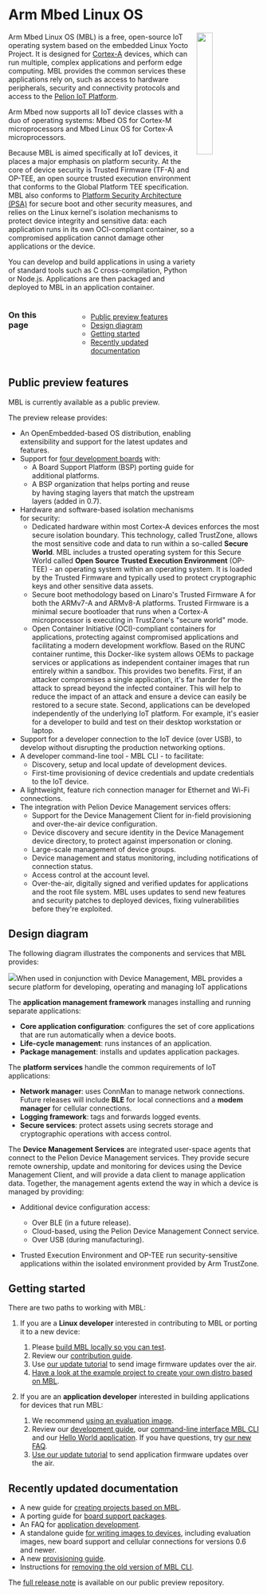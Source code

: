 # Arm Mbed Linux OS

<img src="https://s3-us-west-2.amazonaws.com/mbed-linux-os-docs-images/OS_v_MBL.png" width="25%" align="right" />

Arm Mbed Linux OS (MBL) is a free, open-source IoT operating system based on the embedded Linux Yocto Project. It is designed for [Cortex-A](https://www.arm.com/products/silicon-ip-cpu) devices, which can run multiple, complex applications and perform edge computing. MBL provides the common services these applications rely on, such as access to hardware peripherals, security and connectivity protocols and access to the [Pelion IoT Platform](https://cloud.mbed.com/docs).

Arm Mbed now supports all IoT device classes with a duo of operating systems: Mbed OS for Cortex-M microprocessors and Mbed Linux OS for Cortex-A microprocessors.

Because MBL is aimed specifically at IoT devices, it places a major emphasis on platform security. At the core of device security is Trusted Firmware (TF-A) and OP-TEE, an open source trusted execution environment that conforms to the Global Platform TEE specification. MBL also conforms to [Platform Security Architecture (PSA)](https://developer.arm.com/products/architecture/security-architectures/platform-security-architecture) for secure boot and other security measures, and relies on the Linux kernel's isolation mechanisms to protect device integrity and sensitive data: each application runs in its own OCI-compliant container, so a compromised application cannot damage other applications or the device.

You can develop and build applications in using a variety of standard tools such as C cross-compilation, Python or Node.js. Applications are then packaged and deployed to MBL in an application container.

<section class="row">
<div class="columns large-6 medium-6 small-12">
  <h3>On this page</h3>
  <ul class="guides-list">
          <ul data-tab-content>
                <li><a href="#preview">Public preview features</a></li>
                <li><a href="#design">Design diagram</a></li>
                <li><a href="#getting-started">Getting started</a></li>
                <li><a href="#doc-updates">Recently updated documentation</a></li>
            </ul>
    </ul>
</div>
</section>

<h2 id="preview">Public preview features</h2>

MBL is currently available as a public preview.

The preview release provides:

* An OpenEmbedded-based OS distribution, enabling extensibility and support for the latest updates and features.
* Support for [four development boards](../first-image/hardware.html) with:
    * A Board Support Platform (BSP) porting guide for additional platforms.
    * A BSP organization that helps porting and reuse by having staging layers that match the upstream layers (added in 0.7).
* Hardware and software-based isolation mechanisms for security:
    * Dedicated hardware within most Cortex-A devices enforces the most secure isolation boundary. This technology, called TrustZone, allows the most sensitive code and data to run within a so-called **Secure World**. MBL includes a trusted operating system for this Secure World called **Open Source Trusted Execution Environment** (OP-TEE) - an operating system within an operating system. It is loaded by the Trusted Firmware and typically used to protect cryptographic keys and other sensitive data assets.
    * Secure boot methodology based on Linaro's Trusted Firmware A for both the ARMv7-A and ARMv8-A platforms. Trusted Firmware is a minimal secure bootloader that runs when a Cortex-A microprocessor is executing in TrustZone's "secure world" mode.
    * Open Container Initiative (OCI)-compliant containers for applications, protecting against compromised applications and facilitating a modern development workflow. Based on the RUNC container runtime, this Docker-like system allows OEMs to package services or applications as independent container images that run entirely within a sandbox. This provides two benefits. First, if an attacker compromises a single application, it's far harder for the attack to spread beyond the infected container. This will help to reduce the impact of an attack and ensure a device can easily be restored to a secure state. Second, applications can be developed independently of the underlying IoT platform. For example, it's easier for a developer to build and test on their desktop workstation or laptop.
* Support for a developer connection to the IoT device (over USB), to develop without disrupting the production networking options.
* A developer command-line tool - MBL CLI - to facilitate:
    * Discovery, setup and local update of development devices.
    * First-time provisioning of device credentials and update credentials to the IoT device.
* A lightweight, feature rich connection manager for Ethernet and Wi-Fi connections.
* The integration with Pelion Device Management services offers:
    * Support for the Device Management Client for in-field provisioning and over-the-air device configuration.
    * Device discovery and secure identity in the Device Management device directory, to protect against impersonation or cloning.
    * Large-scale management of device groups.
    * Device management and status monitoring, including notifications of connection status.
    * Access control at the account level.
    * Over-the-air, digitally signed and verified updates for applications and the root file system. MBL uses updates to send new features and security patches to deployed devices, fixing vulnerabilities before they're exploited.

<h2 id="design">Design diagram</h2>

The following diagram illustrates the components and services that MBL provides:

<span class="images">![](https://s3-us-west-2.amazonaws.com/mbed-linux-os-docs-images/Application_containers.png)<span>When used in conjunction with Device Management, MBL provides a secure platform for developing, operating and managing IoT applications</span></span>

The **application management framework** manages installing and running separate applications:

* **Core application configuration**: configures the set of core applications that are run automatically when a device boots.
* **Life-cycle management**: runs instances of an application.
* **Package management**: installs and updates application packages.

The **platform services** handle the common requirements of IoT applications:

* **Network manager**: uses ConnMan to manage network connections. Future releases will include **BLE** for local connections and a **modem manager** for cellular connections.
* **Logging framework**: tags and forwards logged events.
* **Secure services**: protect assets using secrets storage and cryptographic operations with access control.

The **Device Management Services** are integrated user-space agents that connect to the Pelion Device Management services. They provide secure remote ownership, update and monitoring for devices using the Device Management Client, and will provide a data client to manage application data. Together, the management agents extend the way in which a device is managed by providing:

* Additional device configuration access:

    * Over BLE (in a future release).
    * Cloud-based, using the Pelion Device Management Connect service.
    * Over USB (during manufacturing).

* Trusted Execution Environment and OP-TEE run security-sensitive applications within the isolated environment provided by Arm TrustZone.

<h2 id="getting-started">Getting started</h2>

There are two paths to working with MBL:

1. If you are a **Linux developer** interested in contributing to MBL or porting it to a new device:
    1. Please [build MBL locally so you can test](../first-image/index.html).
    1. Review our [contribution guide](../develop-mbl/index.html).
    1. Use [our update tutorial](../update/index.html) to send image firmware updates over the air.
    1. [Have a look at the example project to create your own distro based on MBL](../develop-mbl/example-project-based-on-mbed-linux-os.html).

1. If you are an **application developer** interested in building applications for devices that run MBL:
    1. We recommend [using an evaluation image](../first-image/downloading-an-evaluation-image.html).
    1. Review our [development guide](../develop-apps/index.html), our [command-line interface MBL CLI](../develop-apps/the-mbl-command-line-interface.html) and our [Hello World application](../develop-apps/hello-world-application.html). If you have questions, try [our new FAQ](../develop-apps/frequently-asked-questions.html).
    1. [Use our update tutorial](../update/index.html) to send application firmware updates over the air.

<h2 id="doc-updates">Recently updated documentation</h2>

* A new guide for [creating projects based on MBL](../develop-mbl/example-project-based-on-mbed-linux-os.html).
* A porting guide for [board support packages](../develop-mbl/board-support-package-porting.html).
* An FAQ for [application development](../develop-apps/frequently-asked-questions.html).
* A standalone guide [for writing images to devices](../first-image/index.html), including evaluation images, new board support and cellular connections for versions 0.6 and newer.
* A new [provisioning guide](../first-image/provisioning-for-pelion-device-management.html).
* Instructions for [removing the old version of MBL CLI](../develop-apps/setting-up.html#setting-up-mbl-cli).

The [full release note](https://github.com/ARMmbed/meta-mbl/blob/mbl-os-0.7/docs/release_note.md) is available on our public preview repository.
